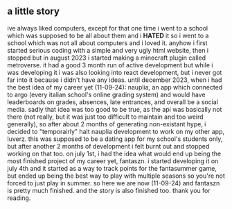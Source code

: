 ## a little story
ive always liked computers, except for that one time i went to a school which was supposed to be all about them and i **HATED** it so i went to a school which was not all about computers and i loved it. anyhow i first started serious coding with a simple and very ugly html website, then i stopped but in august 2023 i started making a minecraft plugin called metroverse. it had a good 3 month run of active development but while i was developing it i was also looking into react development, but i never got far into it because i didn't have any ideas. until december 2023, when i had the best idea of my career yet (11-09-24): nauplia, an app which connected to argo (every italian school's online grading system) and would have leaderboards on grades, absences, late entrances, and overall be a social media. sadly that idea was too good to be true, as the api was basically not there (not really, but it was just too difficult to maintain and too weird generally), so after about 2 months of generating non-existant hype, i decided to "temporairly" halt nauplia development to work on my other app, luverz. this was supposed to be a dating app for my school's students only, but after another 2 months of development i felt burnt out and stopped working on that too. on july 1st, i had the idea what would end up being the most finished project of my career yet, fantaszn. i started developing it on july 4th and it started as a way to track points for the fantasummer game, but ended up being the best way to play with multiple seasons so you're not forced to just play in summer. so here we are now (11-09-24) and fantaszn is pretty much finished. and the story is also finished too. thank you for reading.
